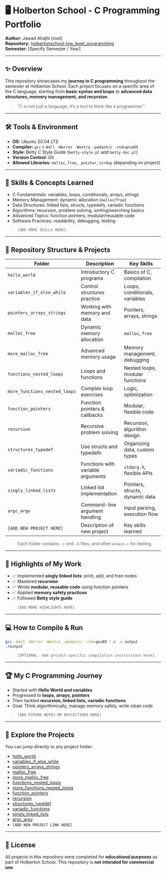
# 🖥️ Holberton School - C Programming Portfolio

**Author:** Jawad Alrajhi (root)  
**Repository:** [holbertonschool-low_level_programming](https://github.com/Jawadalrajhi/holbertonschool-low_level_programming)  
**Semester:** [Specify Semester / Year]  

---

## ✨ Overview

This repository showcases my **journey in C programming** throughout the semester at Holberton School. Each project focuses on a specific area of the C language, starting from **basic syntax and loops** to **advanced data structures, memory management, and recursion**.  

> “C is not just a language; it’s a tool to think like a programmer.”

---

## 🛠️ Tools & Environment

- **OS:** Ubuntu 20.04 LTS  
- **Compiler:** `gcc` (`-Wall -Werror -Wextra -pedantic -std=gnu89`)  
- **Style:** Betty C Style Guide (`betty-style.pl` and `betty-doc.pl`)  
- **Version Control:** Git  
- **Allowed Libraries:** `malloc`, `free`, `_putchar`, `strdup` (depending on project)

---

## 🚀 Skills & Concepts Learned

- C Fundamentals: variables, loops, conditionals, arrays, strings  
- Memory Management: dynamic allocation (`malloc`/`free`)  
- Data Structures: linked lists, structs, typedefs, variadic functions  
- Algorithms: recursion, problem solving, sorting/searching basics  
- Advanced Topics: function pointers, modular/reusable code  
- Software Practices: readability, debugging, testing  

> `[ADD MORE SKILLS HERE]`

---

## 📂 Repository Structure & Projects

| Folder | Description | Key Skills |
|--------|-------------|------------|
| `hello_world` | Introductory C programs | Basics of C, compilation |
| `variables_if_else_while` | Control structures practice | Loops, conditionals, variables |
| `pointers_arrays_strings` | Working with memory and data | Pointers, arrays, strings |
| `malloc_free` | Dynamic memory allocation | `malloc`, `free` |
| `more_malloc_free` | Advanced memory usage | Memory management, debugging |
| `functions_nested_loops` | Loops and functions | Nested loops, modular functions |
| `more_functions_nested_loops` | Complex loop exercises | Logic, optimization |
| `function_pointers` | Function pointers & callbacks | Modular, flexible code |
| `recursion` | Recursive problem solving | Recursion, algorithm design |
| `structures_typedef` | Use structs and typedefs | Organizing data, custom types |
| `variadic_functions` | Functions with variable arguments | `stdarg.h`, flexible APIs |
| `singly_linked_lists` | Linked list implementation | Pointers, structs, dynamic data |
| `argc_argv` | Command-line argument handling | Input parsing, execution flow |
| `[ADD NEW PROJECT HERE]` | Description of new project | Key skills learned |

> Each folder contains `.c` and `.h` files, and often a `main.c` for testing.

---

## 🎯 Highlights of My Work

- ✅ Implemented **singly linked lists**: print, add, and free nodes  
- ✅ Mastered **recursion**  
- ✅ Wrote **modular, reusable code** using function pointers  
- ✅ Applied **memory safety practices**  
- ✅ Followed **Betty style guide**  

> `[ADD MORE HIGHLIGHTS HERE]`

---

## 💻 How to Compile & Run

```bash
gcc -Wall -Werror -Wextra -pedantic -std=gnu89 *.c -o output
./output
````

> `[OPTIONAL: Add project-specific compilation instructions here]`

---

## 🏆 My C Programming Journey

* Started with **Hello World and variables**
* Progressed to **loops, arrays, pointers**
* Then tackled **recursion, linked lists, variadic functions**
* Goal: Think algorithmically, manage memory safely, write clean code

> `[ADD FUTURE NOTES OR REFLECTIONS HERE]`

---

## 🔗 Explore the Projects

You can jump directly to any project folder:

* [hello_world](hello_world)
* [variables_if_else_while](variables_if_else_while)
* [pointers_arrays_strings](pointers_arrays_strings)
* [malloc_free](malloc_free)
* [more_malloc_free](more_malloc_free)
* [functions_nested_loops](functions_nested_loops)
* [more_functions_nested_loops](more_functions_nested_loops)
* [function_pointers](function_pointers)
* [recursion](recursion)
* [structures_typedef](structures_typedef)
* [variadic_functions](variadic_functions)
* [singly_linked_lists](singly_linked_lists)
* [argc_argv](argc_argv)
* `[ADD NEW PROJECT LINK HERE]`

---

## 📄 License

All projects in this repository were completed for **educational purposes** as part of Holberton School.
This repository is **not intended for commercial use**.



